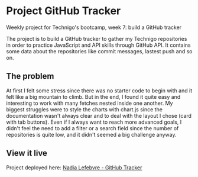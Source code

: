 # Project GitHub Tracker

Weekly project for Technigo's bootcamp, week 7: build a GitHub tracker

The project is to build a GitHub tracker to gather my Technigo repositories in order to practice JavaScript and API skills through GitHub API. It contains some data about the repositories like commit messages, lastest push and so on.

## The problem

At first I felt some stress since there was no starter code to begin with and it felt like a big mountain to climb. But in the end, I found it quite easy and interesting to work with many fetches nested inside one another. My biggest struggles were to style the charts with chart.js since the documentation wasn't always clear and to deal with the layout I chose (card with tab buttons). Even if I always want to reach more advanced goals, I didn't feel the need to add a filter or a search field since the number of repositories is quite low, and it didn't seemed a big challenge anyway.

## View it live

Project deployed here: [Nadia Lefebvre - GitHub Tracker](https://nadialefebvre-github-tracker.netlify.app/)
